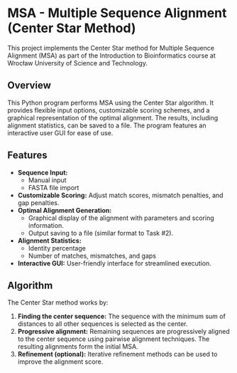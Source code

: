 # MSA - Multiple Sequence Alignment (Center Star Method)

This project implements the Center Star method for Multiple Sequence Alignment (MSA) as part of the Introduction to Bioinformatics course at Wrocław University of Science and Technology.

## Overview

This Python program performs MSA using the Center Star algorithm. It provides flexible input options, customizable scoring schemes, and a graphical representation of the optimal alignment.  The results, including alignment statistics, can be saved to a file.  The program features an interactive user GUI for ease of use.

## Features

* **Sequence Input:**
    * Manual input
    * FASTA file import
* **Customizable Scoring:**  Adjust match scores, mismatch penalties, and gap penalties.
* **Optimal Alignment Generation:**
    * Graphical display of the alignment with parameters and scoring information.
    * Output saving to a file (similar format to Task #2).
* **Alignment Statistics:**
    * Identity percentage
    * Number of matches, mismatches, and gaps
* **Interactive GUI:** User-friendly interface for streamlined execution.

## Algorithm

The Center Star method works by:

1. **Finding the center sequence:** The sequence with the minimum sum of distances to all other sequences is selected as the center.
2. **Progressive alignment:**  Remaining sequences are progressively aligned to the center sequence using pairwise alignment techniques.  The resulting alignments form the initial MSA.
3. **Refinement (optional):** Iterative refinement methods can be used to improve the alignment score.
